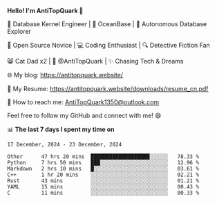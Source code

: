 
**Hello! I'm AntiTopQuark 👋**

🔧 Database Kernel Engineer | 🌊 OceanBase | 🤖 Autonomous Database Explorer

🌱 Open Source Novice | 💻 Coding Enthusiast | 🔍 Detective Fiction Fan

😸 Cat Dad x2 | 🎉 @AntiTopQuark | ✨ Chasing Tech & Dreams

🌐 My blog: https://antitopquark.website/

📄 My Resume: https://antitopquark.website/downloads/resume_cn.pdf

📧 How to reach me: AntiTopQuark1350@outlook.com

Feel free to follow my GitHub and connect with me! 😄

📊 **The last 7 days I spent my time on** 

<!--START_SECTION:waka-->
```text
17 December, 2024 - 23 December, 2024

Other      47 hrs 20 mins  ███████████████████░░░░░░   78.33 % 
Python     7 hrs 50 mins   ███░░░░░░░░░░░░░░░░░░░░░░   12.96 % 
Markdown   2 hrs 10 mins   █░░░░░░░░░░░░░░░░░░░░░░░░   03.61 % 
C++        1 hr 20 mins    ░░░░░░░░░░░░░░░░░░░░░░░░░   02.21 % 
Rust       43 mins         ░░░░░░░░░░░░░░░░░░░░░░░░░   01.21 % 
YAML       15 mins         ░░░░░░░░░░░░░░░░░░░░░░░░░   00.43 % 
C          11 mins         ░░░░░░░░░░░░░░░░░░░░░░░░░   00.33 %
```
<!--END_SECTION:waka-->


